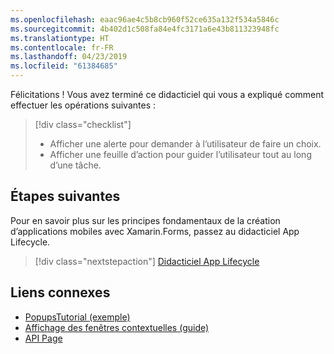 ```yaml
---
ms.openlocfilehash: eaac96ae4c5b8cb960f52ce635a132f534a5846c
ms.sourcegitcommit: 4b402d1c508fa84e4fc3171a6e43b811323948fc
ms.translationtype: HT
ms.contentlocale: fr-FR
ms.lasthandoff: 04/23/2019
ms.locfileid: "61384685"
---
```

Félicitations ! Vous avez terminé ce didacticiel qui vous a expliqué comment effectuer les opérations suivantes :

> [!div class="checklist"]
> - Afficher une alerte pour demander à l’utilisateur de faire un choix.
> - Afficher une feuille d’action pour guider l’utilisateur tout au long d’une tâche.

## <a name="next-steps"></a>Étapes suivantes

Pour en savoir plus sur les principes fondamentaux de la création d’applications mobiles avec Xamarin.Forms, passez au didacticiel App Lifecycle.

> [!div class="nextstepaction"]
> [Didacticiel App Lifecycle](~/get-started/tutorials/app-lifecycle/index.yml)

## <a name="related-links"></a>Liens connexes

- [PopupsTutorial (exemple)](https://developer.xamarin.com/samples/xamarin-forms/GetStarted/Tutorials/PopupsTutorial)
- [Affichage des fenêtres contextuelles (guide)](~/xamarin-forms/app-fundamentals/navigation/pop-ups.md)
- [API Page](xref:Xamarin.Forms.Page)
